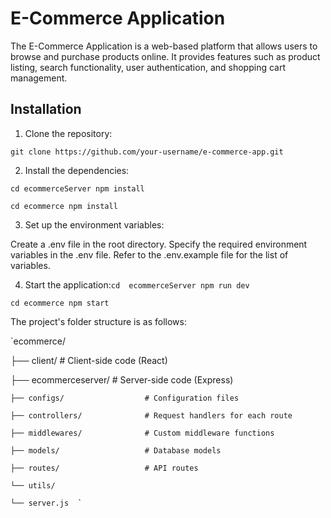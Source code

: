# E-Commerce Application

The E-Commerce Application is a web-based platform that allows users to browse and purchase products online. It provides features such as product listing, search functionality, user authentication, and shopping cart management.

## Installation

1. Clone the repository:

`git clone https://github.com/your-username/e-commerce-app.git
`

2. Install the dependencies:

 `cd ecommerceServer
npm install`

`cd ecommerce
npm install`

3. Set up the environment variables:


Create a .env file in the root directory.
Specify the required environment variables in the .env file. Refer to the .env.example file for the list of variables.


4. Start the application:`cd  ecommerceServer
npm run dev`

`cd ecommerce
npm start`

The project's folder structure is as follows:


`ecommerce/

  ├── client/                   # Client-side code (React)
  
  ├── ecommerceserver/          # Server-side code (Express)
  
    ├── configs/                  # Configuration files
    
    ├── controllers/              # Request handlers for each route
    
    ├── middlewares/              # Custom middleware functions
    
    ├── models/                   # Database models
    
    ├── routes/                   # API routes
    
    └── utils/  
    
    └── server.js  `
    
